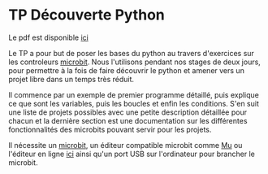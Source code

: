# TP Découverte Python

Le pdf est disponible
[ici](https://github.com/prologin/gcc-resources/blob/gh-pages/01_decouverte_micropython.pdf)

Le TP a pour but de poser les bases du python au travers d'exercices sur les 
controleurs [microbit](https://microbit.org/). Nous l'utilisons pendant nos
stages de deux jours, pour permettre à la fois de faire découvrir le python et
amener vers un projet libre dans un temps très réduit.

Il commence par un exemple de premier programme détaillé, puis explique ce que
sont les variables, puis les boucles et enfin les conditions. S'en suit une
liste de projets possibles avec une petite description détaillée pour chacun et
la dernière section est une documentation sur les différentes fonctionnalités
des microbits pouvant servir pour les projets.

Il nécessite un [microbit](https://microbit.org/), un éditeur compatible
microbit comme [Mu](https://codewith.mu/) ou l'éditeur en ligne
[ici](https://python.microbit.org/v/2.0) ainsi qu'un port USB sur l'ordinateur
pour brancher le microbit.
